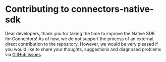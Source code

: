 # Contributing to connectors-native-sdk

Dear developers, thank you for taking the time to improve the Native SDK for Connectors! As of now, we do not support 
the process of an external, direct contribution to the repository. However, we would be very pleased if you would like 
to share your thoughts, suggestions and diagnosed problems via [GitHub issues][issues].

[issues]: https://github.com/snowflakedb/connectors-native-sdk/issues